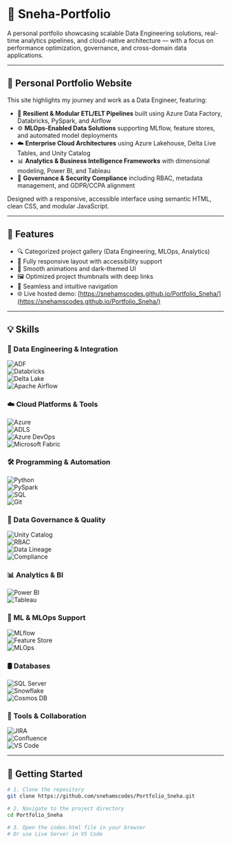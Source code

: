 # 🧠 Sneha-Portfolio

A personal portfolio showcasing scalable Data Engineering solutions, real-time analytics pipelines, and cloud-native architecture — with a focus on performance optimization, governance, and cross-domain data applications.

---

## 💼 Personal Portfolio Website

This site highlights my journey and work as a Data Engineer, featuring:

- 🔄 **Resilient & Modular ETL/ELT Pipelines** built using Azure Data Factory, Databricks, PySpark, and Airflow
- ⚙️ **MLOps-Enabled Data Solutions** supporting MLflow, feature stores, and automated model deployments
- ☁️ **Enterprise Cloud Architectures** using Azure Lakehouse, Delta Live Tables, and Unity Catalog
- 📊 **Analytics & Business Intelligence Frameworks** with dimensional modeling, Power BI, and Tableau
- 🔐 **Governance & Security Compliance** including RBAC, metadata management, and GDPR/CCPA alignment

Designed with a responsive, accessible interface using semantic HTML, clean CSS, and modular JavaScript.

---

## 🚀 Features

- 🔍 Categorized project gallery (Data Engineering, MLOps, Analytics)
- 📱 Fully responsive layout with accessibility support
- 🎨 Smooth animations and dark-themed UI
- 🖼️ Optimized project thumbnails with deep links
- 🧭 Seamless and intuitive navigation
- 🌐 Live hosted demo: [https://snehamscodes.github.io/Portfolio_Sneha/](https://snehamscodes.github.io/Portfolio_Sneha/)

---


## 💡 Skills

### 👷 Data Engineering & Integration  
![ADF](https://img.shields.io/badge/Azure%20Data%20Factory-0062AD?logo=microsoft-azure&logoColor=white&style=flat)  
![Databricks](https://img.shields.io/badge/Azure%20Databricks-E65A26?logo=databricks&logoColor=white&style=flat)  
![Delta Lake](https://img.shields.io/badge/Delta%20Lake-1F6FEB?logo=databricks&logoColor=white&style=flat)  
![Apache Airflow](https://img.shields.io/badge/Apache%20Airflow-017CEE?logo=apache-airflow&logoColor=white&style=flat)

### ☁️ Cloud Platforms & Tools  
![Azure](https://img.shields.io/badge/Azure%20Cloud-0078D4?logo=microsoft-azure&logoColor=white&style=flat)  
![ADLS](https://img.shields.io/badge/Azure%20Data%20Lake%20Storage-0078D4?logo=microsoft-azure&logoColor=white&style=flat)  
![Azure DevOps](https://img.shields.io/badge/Azure%20DevOps-0078D7?logo=azuredevops&logoColor=white&style=flat)  
![Microsoft Fabric](https://img.shields.io/badge/Microsoft%20Fabric-605E5C?logo=microsoft&logoColor=white&style=flat)

### 🛠️ Programming & Automation  
![Python](https://img.shields.io/badge/Python-3776AB?logo=python&logoColor=white&style=flat)  
![PySpark](https://img.shields.io/badge/PySpark-E34A86?logo=apachespark&logoColor=white&style=flat)  
![SQL](https://img.shields.io/badge/SQL-4479A1?logo=postgresql&logoColor=white&style=flat)  
![Git](https://img.shields.io/badge/Git-F05032?logo=git&logoColor=white&style=flat)

### 🧪 Data Governance & Quality  
![Unity Catalog](https://img.shields.io/badge/Unity%20Catalog-FF6F00?logo=databricks&logoColor=white&style=flat)  
![RBAC](https://img.shields.io/badge/RBAC-Security-0078D4?style=flat)  
![Data Lineage](https://img.shields.io/badge/Data%20Lineage-1E90FF?style=flat)  
![Compliance](https://img.shields.io/badge/GDPR%20%2F%20CCPA%20Compliant-34A853?style=flat)

### 📊 Analytics & BI  
![Power BI](https://img.shields.io/badge/Power%20BI-F2C811?logo=powerbi&logoColor=black&style=flat)  
![Tableau](https://img.shields.io/badge/Tableau-E97627?logo=tableau&logoColor=white&style=flat)

### 🧠 ML & MLOps Support  
![MLflow](https://img.shields.io/badge/MLflow-0194E2?logo=mlflow&logoColor=white&style=flat)  
![Feature Store](https://img.shields.io/badge/Feature%20Store-1E90FF?style=flat)  
![MLOps](https://img.shields.io/badge/MLOps-FF4C4C?style=flat)

### 🛢️ Databases  
![SQL Server](https://img.shields.io/badge/SQL%20Server-CC2927?logo=microsoftsqlserver&logoColor=white&style=flat)  
![Snowflake](https://img.shields.io/badge/Snowflake-56B9EB?logo=snowflake&logoColor=white&style=flat)  
![Cosmos DB](https://img.shields.io/badge/Cosmos%20DB-0078D4?logo=azurecosmosdb&logoColor=white&style=flat)

### 💼 Tools & Collaboration  
![JIRA](https://img.shields.io/badge/JIRA-0052CC?logo=jira&logoColor=white&style=flat)  
![Confluence](https://img.shields.io/badge/Confluence-172B4D?logo=confluence&logoColor=white&style=flat)  
![VS Code](https://img.shields.io/badge/VS%20Code-007ACC?logo=visual-studio-code&logoColor=white&style=flat)

---

## 🧪 Getting Started

```bash
# 1. Clone the repository
git clone https://github.com/snehamscodes/Portfolio_Sneha.git

# 2. Navigate to the project directory
cd Portfolio_Sneha

# 3. Open the index.html file in your browser
# Or use Live Server in VS Code
